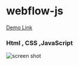 # webflow-js
[Demo Link](https://alinikfarjam79.github.io/webflow-js/)


### Html , CSS ,JavaScript

![screen shot](https://github.com/user-attachments/assets/bf43e6d8-1997-4bc4-ac72-7fdc9c774cfc)

